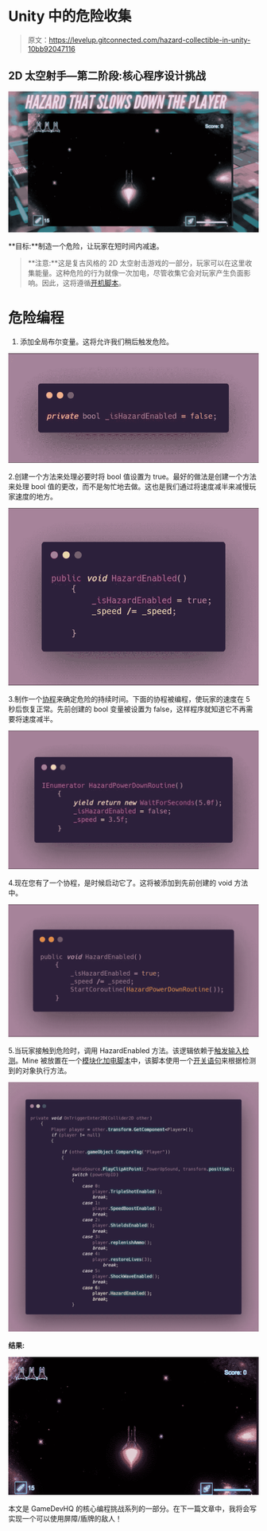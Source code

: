 # Unity 中的危险收集

> 原文：<https://levelup.gitconnected.com/hazard-collectible-in-unity-10bb92047116>

## 2D 太空射手—第二阶段:核心程序设计挑战

![](img/85e8a8c2f45b1dbbdd19aa43b0c5132a.png)

**目标:**制造一个危险，让玩家在短时间内减速。

> **注意:**这是复古风格的 2D 太空射击游戏的一部分，玩家可以在这里收集能量。这种危险的行为就像一次加电，尽管收集它会对玩家产生负面影响。因此，这将遵循[开机脚本](/adding-power-ups-e4af4ccbd7cb)。

# 危险编程

1.  添加全局布尔变量。这将允许我们稍后触发危险。

![](img/a57ca9a0a6c0ce6414573971c070c6bf.png)

2.创建一个方法来处理必要时将 bool 值设置为 true。最好的做法是创建一个方法来处理 bool 值的更改，而不是匆忙地去做。这也是我们通过将速度减半来减慢玩家速度的地方。

![](img/9100600a48e50c184af253fcb161acfd.png)

3.制作一个[协程](https://medium.com/codex/coroutines-with-unity-b5a2b3fc3426)来确定危险的持续时间。下面的协程被编程，使玩家的速度在 5 秒后恢复正常。先前创建的 bool 变量被设置为 false，这样程序就知道它不再需要将速度减半。

![](img/8310ad71f354ca67dd1013b9f61d4cc3.png)

4.现在您有了一个协程，是时候启动它了。这将被添加到先前创建的 void 方法中。

![](img/3625b4fc755ae4e79a45d08ab0eff037.png)

5.当玩家接触到危险时，调用 HazardEnabled 方法。该逻辑依赖于[触发输入检测](/oncollisionenter-vs-ontriggerenter-when-to-use-them-56d42772dd22)。Mine 被放置在一个[模块化加电脚本](/creating-modular-power-up-systems-bcf349e0020)中，该脚本使用一个[开关语句](/switch-statements-to-the-rescue-277cb924c312)来根据检测到的对象执行方法。

![](img/b06e4d8175c812b7ea7bf403c7212fc9.png)

**结果:**

![](img/d83eae6fbca0e72faaa93226126c935e.png)

本文是 GameDevHQ 的核心编程挑战系列的一部分。在下一篇文章中，我将会写实现一个可以使用屏障/盾牌的敌人！